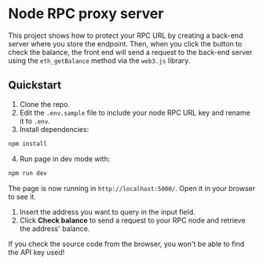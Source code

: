 # Node RPC proxy server

This project shows how to protect your RPC URL by creating a back-end server where you store the endpoint. Then, when you click the button to check the balance, the front end will send a request to the back-end server using the `eth_getBalance` method via the `web3.js` library. 

## Quickstart

1. Clone the repo.
1. Edit the `.env.sample` file to include your node RPC URL key and rename it to `.env`.
1. Install  dependencies:

```sh
npm install
```
4. Run page in dev mode with:

```sh
npm run dev
```
The page is now running in `http://localhost:5000/`. Open it in your browser to see it. 

1. Insert the address you want to query in the input field.
1. Click **Check balance** to send a request to your RPC node and retrieve the address' balance.

If you check the source code from the browser, you won't be able to find the API key used! 